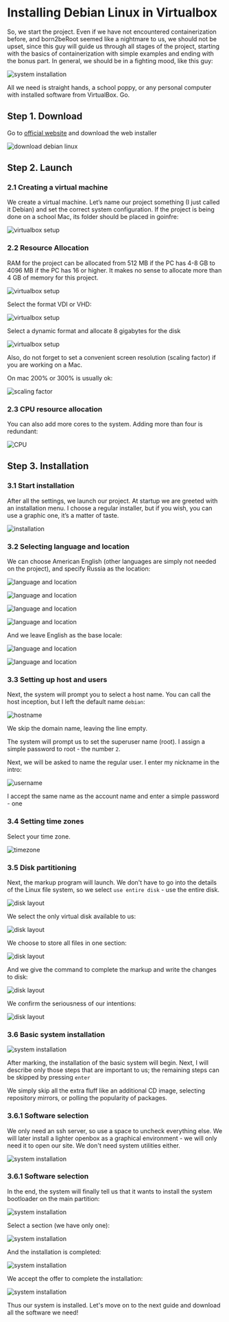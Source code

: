 # Installing Debian Linux in Virtualbox

So, we start the project. Even if we have not encountered containerization before, and born2beRoot seemed like a nightmare to us, we should not be upset, since this guy will guide us through all stages of the project, starting with the basics of containerization with simple examples and ending with the bonus part. In general, we should be in a fighting mood, like this guy:

![system installation](media/stickers/justdoit.png)

All we need is straight hands, a school poppy, or any personal computer with installed software from VirtualBox. Go.
## Step 1. Download

Go to [official website](https://www.debian.org/ "download debian") and download the web installer

![download debian linux](media/install_debian/install_step_0.png)

## Step 2. Launch

### 2.1 Creating a virtual machine

We create a virtual machine. Let’s name our project something (I just called it Debian) and set the correct system configuration. If the project is being done on a school Mac, its folder should be placed in goinfre:

![virtualbox setup](media/install_debian/install_step_1.jpeg)

### 2.2 Resource Allocation

RAM for the project can be allocated from 512 MB if the PC has 4-8 GB to 4096 MB if the PC has 16 or higher. It makes no sense to allocate more than 4 GB of memory for this project.

![virtualbox setup](media/install_debian/install_step_2.jpeg)

Select the format VDI or VHD:

![virtualbox setup](media/install_debian/install_step_3.png)

Select a dynamic format and allocate 8 gigabytes for the disk

![virtualbox setup](media/install_debian/install_step_4.png)

Also, do not forget to set a convenient screen resolution (scaling factor) if you are working on a Mac.

On mac 200% or 300% is usually ok:

![scaling factor](media/install_debian/install_step_5.png)

### 2.3 CPU resource allocation

You can also add more cores to the system. Adding more than four is redundant:

![CPU](media/install_debian/install_step_6.png)

## Step 3. Installation

### 3.1 Start installation

After all the settings, we launch our project. At startup we are greeted with an installation menu. I choose a regular installer, but if you wish, you can use a graphic one, it’s a matter of taste.

![installation](media/install_debian/install_step_7.png)

### 3.2 Selecting language and location

We can choose American English (other languages ​​are simply not needed on the project), and specify Russia as the location:

![language and location](media/install_debian/install_step_8.png)

![language and location](media/install_debian/install_step_9.png)

![language and location](media/install_debian/install_step_10.png)

![language and location](media/install_debian/install_step_11.png)

And we leave English as the base locale:

![language and location](media/install_debian/install_step_12.png)

![language and location](media/install_debian/install_step_13.png)

### 3.3 Setting up host and users

Next, the system will prompt you to select a host name. You can call the host inception, but I left the default name ```debian```:

![hostname](media/install_debian/install_step_14.png)

We skip the domain name, leaving the line empty.

The system will prompt us to set the superuser name (root). I assign a simple password to root - the number ```2```.

Next, we will be asked to name the regular user. I enter my nickname in the intro:

![username](media/install_debian/install_step_15.png)

I accept the same name as the account name and enter a simple password - one

### 3.4 Setting time zones

Select your time zone.

![timezone](media/install_debian/install_step_16.png)

### 3.5 Disk partitioning

Next, the markup program will launch. We don't have to go into the details of the Linux file system, so we select ```use entire disk``` - use the entire disk.

![disk layout](media/install_debian/install_step_17.png)

We select the only virtual disk available to us:

![disk layout](media/install_debian/install_step_18.png)

We choose to store all files in one section:

![disk layout](media/install_debian/install_step_19.png)

And we give the command to complete the markup and write the changes to disk:

![disk layout](media/install_debian/install_step_20.png)

We confirm the seriousness of our intentions:

![disk layout](media/install_debian/install_step_21.png)

### 3.6 Basic system installation

![system installation](media/install_debian/install_step_22.png)

After marking, the installation of the basic system will begin. Next, I will describe only those steps that are important to us; the remaining steps can be skipped by pressing ```enter```

We simply skip all the extra fluff like an additional CD image, selecting repository mirrors, or polling the popularity of packages.

### 3.6.1 Software selection

We only need an ssh server, so use a space to uncheck everything else. We will later install a lighter openbox as a graphical environment - we will only need it to open our site. We don't need system utilities either.

![system installation](media/install_debian/install_step_23.png)

### 3.6.1 Software selection

In the end, the system will finally tell us that it wants to install the system bootloader on the main partition:

![system installation](media/install_debian/install_step_24.png)

Select a section (we have only one):

![system installation](media/install_debian/install_step_25.png)

And the installation is completed:

![system installation](media/install_debian/install_step_26.png)

We accept the offer to complete the installation:

![system installation](media/install_debian/install_step_27.png)

Thus our system is installed. Let's move on to the next guide and download all the software we need!
